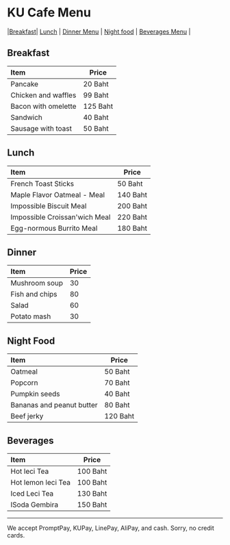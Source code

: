 # KU Cafe Menu

|[Breakfast](#Breakfast)| [Lunch](#lunch) | [Dinner Menu](#dinner) | [Night food](#night-food) | [Beverages Menu](#beverages) |

## Breakfast

| Item                | Price     | 
|:--------------------|-----------|
| Pancake             | 20  Baht  |
| Chicken and waffles | 99  Baht  |
| Bacon with omelette | 125 Baht  |
| Sandwich            | 40  Baht  |
| Sausage with toast  | 50  Baht  |


## Lunch

| Item                              | Price      |
|:----------------------------------|------------|
| French Toast Sticks               | 50  Baht   |
| Maple Flavor Oatmeal - Meal       | 140 Baht   |
| Impossible Biscuit Meal           | 200 Baht   |
| Impossible Croissan'wich Meal     | 220 Baht   |
| Egg-normous Burrito Meal          | 180 Baht   |

## Dinner

| Item          | Price     |
|:--------------|-----------|
| Mushroom soup | 30        |
| Fish and chips| 80        |
| Salad         | 60        |
| Potato mash   | 30        |


## Night Food
| Item                            | Price     | 
|:--------------------------------|-----------|
| Oatmeal                         | 50  Baht  |
| Popcorn                         | 70  Baht  |
| Pumpkin seeds                   | 40  Baht  |
| Bananas and peanut butter       | 80  Baht  |
| Beef jerky                      | 120 Baht |

## Beverages

| Item      |   Price   |
|:----------|-----------|
| Hot leci Tea |   100 Baht |
| Hot lemon leci Tea |   100 Baht |
| Iced Leci Tea |   130 Baht |
| ISoda Gembira |   150 Baht |




---

We accept PromptPay, KUPay, LinePay, AliPay, and cash. Sorry, no credit cards.

